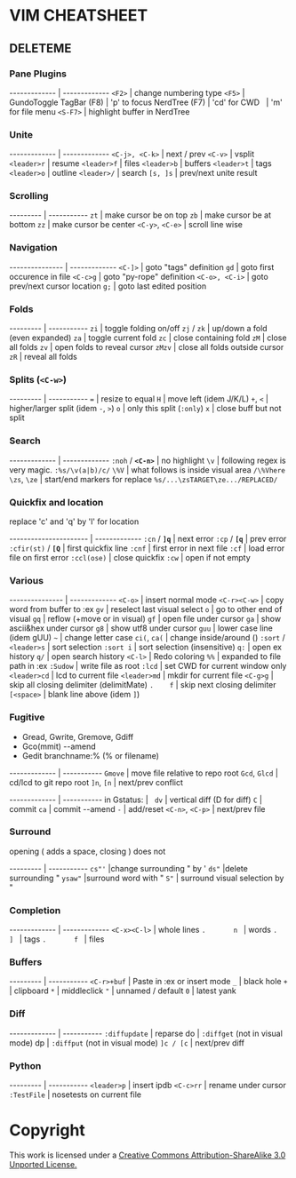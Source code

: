 # VIM CHEATSHEET

## DELETEME

### Pane Plugins

-------------      | -------------
`<F2>`             | change numbering type
`<F5>`             | GundoToggle
TagBar  (F8)       | 'p' to focus
NerdTree&nbsp;(F7) | 'cd' for CWD
&nbsp;             | 'm' for file menu
`<S-F7>`           | highlight buffer in NerdTree

### Unite

-------------  | -------------
`<C-j>, <C-k>` | next / prev
`<C-v>`        | vsplit
`<leader>r`    | resume
`<leader>f`    | files
`<leader>b`    | buffers
`<leader>t`    | tags
`<leader>o`    | outline
`<leader>/`    | search
`[s, ]s`       | prev/next unite result

### Scrolling

---------        | -----------
`zt`             | make cursor be on top
`zb`             | make cursor be at bottom
`zz`             | make cursor be center
`<C-y>`, `<C-e>` | scroll line wise

### Navigation

--------------- | -------------
`<C-]>`         | goto "tags" definition
`gd`            | goto first occurence in file
`<C-c>g`        | goto "py-rope" definition
`<C-o>, <C-i>`  | goto prev/next cursor location
`g;`            | goto last edited position

### Folds

---------   | -----------
`zi`        | toggle folding on/off
`zj` / `zk` | up/down a fold (even expanded)
`za`        | toggle current fold
`zc`        | close containing fold
`zM`        | close all folds
`zv`        | open folds to reveal cursor
`zMzv`      | close all folds outside cursor
`zR`        | reveal all folds


### Splits (`<C-w>`)

--------- | -----------
`=`       | resize to equal
`H`       | move left (idem J/K/L)
`+`, `<`  | higher/larger split (idem `-`, `>`)
`o`       | only this split (`:only`)
`x`       | close buff but not split

### Search

-------------        | -------------
`:noh` / **`<C-n>`** | no highlight
`\v`                 | following regex is very magic.  `:%s/\v(a|b)/c/`
`\%V`                | what follows is inside visual area `/\%Vhere`
`\zs`, `\ze`         | start/end markers for replace `%s/...\zsTARGET\ze.../REPLACED/`


### Quickfix and location
replace 'c' and 'q' by 'l' for location

---------------------- | -------------
`:cn` / **`]q`**       | next error
`:cp` / **`[q`**       | prev error
`:cfir(st)` / **`[Q`** | first quickfix line
`:cnf`                 | first error in next file
`:cf`                  | load error file on first error
`:ccl(ose)`            | close quickfix
`:cw`                  | open if not empty

### Various

---------------       | -------------
`<C-o>`               | insert normal mode
`<C-r><C-w>`          | copy word from buffer to :ex
`gv`                  | reselect last visual select
`o`                   | go to other end of visual
`gq`                  | reflow (+move or in visual)
`gf`                  | open file under cursor
`ga`                  | show ascii&hex under cursor
`g8`                  | show utf8 under cursor
`guu`                 | lower case line (idem gUU)
`~`                   | change letter case
`ci(`, `ca(`          | change inside/around ()
`:sort` / `<leader>s` | sort selection
`:sort i`             | sort selection (insensitive)
`q:`                  | open ex history
`q/`                  | open search history
`<C-l>`               | Redo coloring
`%%`                  | expanded to file path in :ex
`:Sudow`              | write file as root
`:lcd`                | set CWD for current window only
`<leader>cd`          | lcd to current file
`<leader>md`          | mkdir for current file
`<C-g>g`              | skip all closing delimiter (delimitMate)
`.    f`              | skip next closing delimiter
`[<space>`            | blank line above (idem `]`)

### Fugitive

- Gread, Gwrite, Gremove, Gdiff
- Gco(mmit) --amend
- Gedit branchname:% (% or filename)

------------- | -----------
`Gmove`       | move file relative to repo root
`Gcd`, `Glcd` | cd/lcd to git repo root
`]n`, `[n`    | next/prev conflict

-------------    | -----------
in Gstatus:      | &nbsp;
`dv`             | vertical diff (D for diff)
`C`              | commit
`ca`             | commit --amend
`-`              | add/reset
`<C-n>`, `<C-p>` | next/prev file

### Surround

opening ( adds a space, closing ) does not

---------   | -----------
`cs"'` |change surrounding " by '
`ds"` |delete surrounding "
`ysaw"` |surround word with "
`S"` | surround visual selection by "


### Completion

------------- | -------------
`<C-x><C-l>`  | whole lines
`.       n `  | words
`.       ] `  | tags
`.       f `  | files

### Buffers

---------   | -----------
`<C-r>+buf` | Paste in :ex or insert mode
`_`         | black hole
`+`         | clipboard
`*`         | middleclick
`"`         | unnamed / default
`0`         | latest yank

### Diff

------------- | -----------
`:diffupdate` | reparse
do            | `:diffget` (not in visual mode)
dp            | `:diffput` (not in visual mode)
`]c / [c`     | next/prev diff

### Python

---------   | -----------
`<leader>p` | insert ipdb
`<C-c>rr`   | rename under cursor
`:TestFile` | nosetests on current file



# Copyright

This work is licensed under a [Creative Commons Attribution-ShareAlike 3.0 Unported License.](https://creativecommons.org/licenses/by-sa/3.0/)


